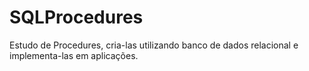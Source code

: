 # SQLProcedures
Estudo de  Procedures,  cria-las utilizando banco de dados relacional e implementa-las em aplicações.
